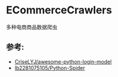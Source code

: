# ECommerceCrawlers
多种电商商品数据爬虫

## 参考:

- [CriseLYJ/awesome-python-login-model](https://github.com/CriseLYJ/awesome-python-login-model)
- [lb2281075105/Python-Spider](https://github.com/lb2281075105/Python-Spider)
